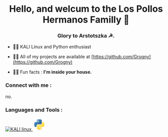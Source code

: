<h1 align="center">Hello, and welcum to the Los Pollos Hermanos Familly 🍗 </h1>
<center> 
<align="center" img src="https://media.tenor.com/-ZTRnNnkX6gAAAAC/gustavo-fring.gif" alt="GUS" width="100" height="100"/> 
</center>
<h3 align="center">Glory to Arstotszka ☭.</h3>

- 👨‍💻 KALI Linux and Python enthusiast

- 👨‍💻 All of my projects are available at [https://github.com/Grogny](https://github.com/Grogny)

- 👨‍💻 Fun facts : **I'm inside your house.**

<h3 align="left">Connect with me :</h3>
no.
<p align="left">
</p>

<h3 align="left">Languages and Tools :</h3>
<p align="left"> <a href="https://www.linux.org/" target="_blank" rel="noreferrer"> <img src="https://img.icons8.com/?size=512&id=qBWtR72kluCU&format=png" alt="KALI linux" width="40" height="40"/> </a> <a href="https://www.python.org" target="_blank" rel="noreferrer"> <img src="https://raw.githubusercontent.com/devicons/devicon/master/icons/python/python-original.svg" alt="python" width="40" height="40"/> </a> </p>

